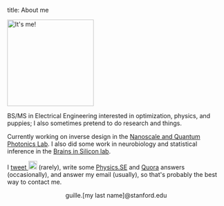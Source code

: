 title: About me

<img src="/images/me.jpg" alt="It's me!" style="width: 200px;" class="center"/>

BS/MS in Electrical Engineering interested in optimization, physics, and puppies; I also sometimes pretend to do research and things.

Currently working on inverse design in the [Nanoscale and Quantum Photonics Lab](nqp.stanford.edu). I also did some work in neurobiology and statistical inference in the [Brains in Silicon lab](http://web.stanford.edu/group/brainsinsilicon/index.html).

I [tweet <img src="/images/twitter.svg" alt="Tweet, tweet?" style="width: 20px;"/>](https://twitter.com/GuilleAngeris) (rarely), write some [Physics.SE](https://physics.stackexchange.com/users/26437/guillermo-angeris) and [Quora](https://www.quora.com/profile/Guillermo-Andres-Angeris) answers (occasionally), and answer my email (usually), so that's probably the best way to contact me.

<p style="text-align:center;"><span class="slightemph">guille.[my last name]@stanford.edu</span></p>